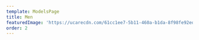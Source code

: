 ```yaml
---
template: ModelsPage
title: Men
featuredImage: 'https://ucarecdn.com/61cc1ee7-5b11-460a-b1da-8f98fe92ed6d/'
order: 2
---
```


